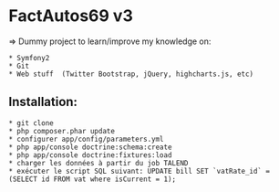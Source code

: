 FactAutos69 v3
===============

=> Dummy project to learn/improve my knowledge on:

    * Symfony2
    * Git
    * Web stuff  (Twitter Bootstrap, jQuery, highcharts.js, etc)

Installation:
--------------

    * git clone
    * php composer.phar update
    * configurer app/config/parameters.yml
    * php app/console doctrine:schema:create
    * php app/console doctrine:fixtures:load
    * charger les données à partir du job TALEND
    * exécuter le script SQL suivant: UPDATE bill SET `vatRate_id` = (SELECT id FROM vat where isCurrent = 1);
